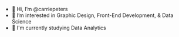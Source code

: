 - 👋 Hi, I’m @carriepeters
- 👀 I’m interested in Graphic Design, Front-End Development, & Data Science
- 🌱 I'm currently studying Data Analytics

<!---
carriepeters/carriepeters is a ✨ special ✨ repository because its `README.md` (this file) appears on your GitHub profile.
You can click the Preview link to take a look at your changes.

- 💞️ I’m looking to collaborate on projects involving data or web design
- 📫 DM @thecarriepeters on twitter
--->
